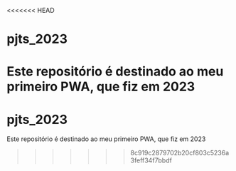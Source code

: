 <<<<<<< HEAD
# pjts_2023

Este repositório é destinado ao meu primeiro PWA, que fiz em 2023
=======
# pjts_2023

Este repositório é destinado ao meu primeiro PWA, que fiz em 2023
>>>>>>> 8c919c2879702b20cf803c5236a3feff34f7bbdf
